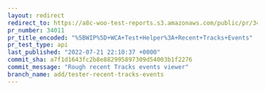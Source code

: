 ```yaml
---
layout: redirect
redirect_to: https://a8c-woo-test-reports.s3.amazonaws.com/public/pr/34011/api/index.html
pr_number: 34011
pr_title_encoded: "%5BWIP%5D+WCA+Test+Helper%3A+Recent+Tracks+Events"
pr_test_type: api
last_published: "2022-07-21 22:10:37 +0000"
commit_sha: a7f1d1643fc2b8e882995897309d54003b1f2276
commit_message: "Rough recent Tracks events viewer"
branch_name: add/tester-recent-tracks-events
---
```

